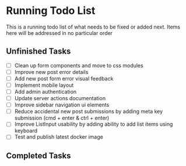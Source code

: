 # Running Todo List

This is a running todo list of what needs to be fixed or added next.
Items here will be addressed in no particular order

## Unfinished Tasks

- [ ] Clean up form components and move to css modules
- [ ] Improve new post error details
- [ ] Add new post form error visual feedback
- [ ] Implement mobile layout
- [ ] Add admin authentication
- [ ] Update server actions documentation
- [ ] Improve sidebar navigation ui elements
- [ ] Reduce accidental new post submissions by adding meta key submission (cmd + enter & ctrl + enter)
- [ ] Improve ListInput usability by adding ability to add list items using keyboard
- [ ] Test and publish latest docker image

## Completed Tasks
